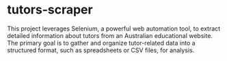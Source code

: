 # tutors-scraper
This project leverages Selenium, a powerful web automation tool, to extract detailed information about tutors from an Australian educational website. The primary goal is to gather and organize tutor-related data into a structured format, such as spreadsheets or CSV files, for analysis.
